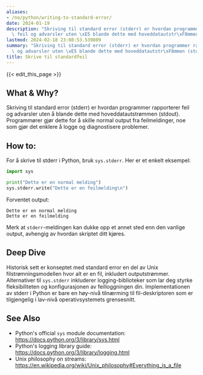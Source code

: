 ```yaml
---
aliases:
- /no/python/writing-to-standard-error/
date: 2024-01-19
description: "Skriving til standard error (stderr) er hvordan programmer rapporterer\
  \ feil og advarsler uten \xE5 blande dette med hoveddatautstr\xF8mmen (stdout).\u2026"
lastmod: 2024-02-18 23:08:53.539809
summary: "Skriving til standard error (stderr) er hvordan programmer rapporterer feil\
  \ og advarsler uten \xE5 blande dette med hoveddatautstr\xF8mmen (stdout).\u2026"
title: Skrive til standardfeil
---
```


{{< edit_this_page >}}

## What & Why?
Skriving til standard error (stderr) er hvordan programmer rapporterer feil og advarsler uten å blande dette med hoveddatautstrømmen (stdout). Programmører gjør dette for å skille normal output fra feilmeldinger, noe som gjør det enklere å logge og diagnostisere problemer.

## How to:
For å skrive til stderr i Python, bruk `sys.stderr`. Her er et enkelt eksempel:

```Python
import sys

print("Dette er en normal melding")
sys.stderr.write("Dette er en feilmelding\n")
```

Forventet output:
```
Dette er en normal melding
Dette er en feilmelding
```

Merk at `stderr`-meldingen kan dukke opp et annet sted enn den vanlige output, avhengig av hvordan skriptet ditt kjøres.

## Deep Dive
Historisk sett er konseptet med standard error en del av Unix filstrømningsmodellen hvor alt er en fil, inkludert outputstrømmer. Alternativer til `sys.stderr` inkluderer logging-biblioteker som lar deg styrke fleksibiliteten og konfigurasjonen av feilloggningen din. Implementationen av stderr i Python er bare en høy-nivå tilnærming til fil-deskriptoren som er tilgjengelig i lav-nivå operativsystemets grensesnitt.

## See Also
- Python's official `sys` module documentation: https://docs.python.org/3/library/sys.html
- Python's logging library guide: https://docs.python.org/3/library/logging.html
- Unix philosophy on streams: https://en.wikipedia.org/wiki/Unix_philosophy#Everything_is_a_file
